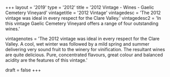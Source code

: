 +++
layout = '2019'
type = '2012'
title = '2012 Vintage - Wines - Gaelic Cemetery Vineyard'
vintagetitle = '2012 Vintage'
vintagedesc = 'The 2012 vintage was ideal in every respect for the Clare Valley.'
vintagedesc2 = 'In this vintage Gaelic Cemetery Vineyard offers a range of four outstanding wines.'


vintagenotes = 'The 2012 vintage was ideal in every respect for the Clare Valley. A cool, wet winter was followed by a mild spring and summer delivering very sound fruit to the winery for vinification. The resultant wines are quite delicious. Pure, concentrated flavours, great colour and balanced acidity are the features of this vintage.'

draft = false
+++